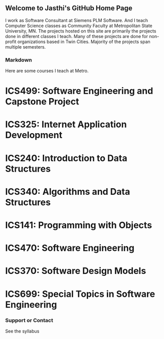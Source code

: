 ## Welcome to Jasthi's GitHub Home Page

I work as Software Consultant at Siemens PLM Software. And I teach Computer Science classes as Community Faculty at Metropolitan State University, MN. The projects hosted on this site are primarily the projects done in different classes I teach. Many of these projects are done for non-profit organizations based in Twin Cities. Majority of the projects span multiple semesters.

### Markdown

Here are some courses I teach at Metro.

# ICS499: Software Engineering and Capstone Project
# ICS325: Internet Application Development
# ICS240: Introduction to Data Structures
# ICS340: Algorithms and Data Structures
# ICS141: Programming with Objects
# ICS470: Software Engineering
# ICS370: Software Design Models
# ICS699: Special Topics in Software Engineering

### Support or Contact

See the syllabus
